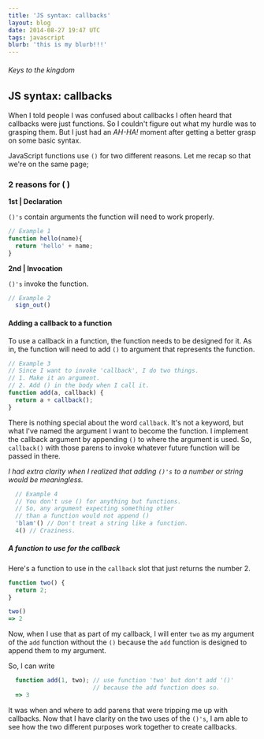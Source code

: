 ```yaml
---
title: 'JS syntax: callbacks'
layout: blog
date: 2014-08-27 19:47 UTC
tags: javascript
blurb: 'this is my blurb!!!'
---
```

###### Keys to the kingdom

## JS syntax: callbacks

When I told people I was confused about callbacks I often heard that callbacks were just functions. So I couldn't figure out what my hurdle was to grasping them. But I just had an _AH-HA!_ moment after getting a better grasp on some basic syntax. 

JavaScript functions use `()` for two different reasons. Let me recap so that we're on the same page;

### 2 reasons for ( )

**1st | Declaration** 

`()'s` contain arguments the function will need to work properly.

~~~javascript
// Example 1
function hello(name){
  return 'hello' + name;
}
~~~

**2nd | Invocation** 

`()'s` invoke the function.

~~~javascript
// Example 2
  sign_out()
~~~

#### Adding a callback to a function

To use a callback in a function, the function needs to be designed for it. 
As in, the function will need to add `()` to argument that represents the function.

~~~javascript
// Example 3
// Since I want to invoke 'callback', I do two things.
// 1. Make it an argument.
// 2. Add () in the body when I call it.
function add(a, callback) { 
  return a + callback(); 
}
~~~

There is nothing special about the word `callback`. It's not a keyword, but what I've named the argument I want to become the function. I implement the callback argument by appending `()` to where the argument is used. So, `callback()` with those parens to invoke whatever future function will be passed in there.

_I had extra clarity when I realized that adding `()'s` to a number or string would be meaningless._

~~~javascript
  // Example 4
  // You don't use () for anything but functions.
  // So, any argument expecting something other 
  // than a function would not append ()
  'blam'() // Don't treat a string like a function.
  4() // Craziness.
~~~

##### A function to use for the callback
Here's a function to use in the `callback` slot that just returns the number 2. 

~~~javascript
function two() {
  return 2;
}

two()
=> 2
~~~

Now, when I use that as part of my callback, I will enter `two` as my argument of the `add` function without the `()` because the `add` function is designed to append them to my argument. 

So, I can write 

~~~javascript
  function add(1, two); // use function 'two' but don't add '()' 
                        // because the add function does so.
  => 3
~~~

It was when and where to add parens that were tripping me up with callbacks. 
Now that I have clarity on the two uses of the `()'s`, I am able to see how the two different purposes work together to create callbacks.
